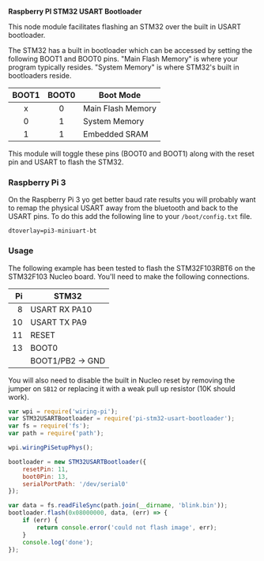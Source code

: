 
**Raspberry PI STM32 USART Bootloader**

This node module facilitates flashing an STM32 over the built in USART bootloader.

The STM32 has a built in bootloader which can be accessed by setting the following
BOOT1 and BOOT0 pins. "Main Flash Memory" is where your program typically resides.
"System Memory" is where STM32's built in bootloaders reside.

| BOOT1 | BOOT0 | Boot Mode         |
|:-----:|:-----:|-------------------|
|   x   |   0   | Main Flash Memory |
|   0   |   1   | System Memory     |
|   1   |   1   | Embedded SRAM     |

This module will toggle these pins (BOOT0 and BOOT1) along with the reset pin and USART
to flash the STM32.

### Raspberry Pi 3

On the Raspberry Pi 3 yo get better baud rate results you will probably want to remap the
physical USART away from the bluetooth and back to the USART pins. To do this add the following
line to your `/boot/config.txt` file.

```
dtoverlay=pi3-miniuart-bt
```

### Usage

The following example has been tested to flash the STM32F103RBT6 on the STM32F103 Nucleo board.
You'll need to make the following connections.

|  Pi  | STM32            |
|-----:|------------------|
|  8   | USART RX PA10    |
|  10  | USART TX PA9     |
|  11  | RESET            |
|  13  | BOOT0            |
|      | BOOT1/PB2 -> GND |

You will also need to disable the built in Nucleo reset by removing the jumper on `SB12` or
replacing it with a weak pull up resistor (10K should work).

```javascript
var wpi = require('wiring-pi');
var STM32USARTBootloader = require('pi-stm32-usart-bootloader');
var fs = require('fs');
var path = require('path');

wpi.wiringPiSetupPhys();

bootloader = new STM32USARTBootloader({
    resetPin: 11,
    boot0Pin: 13,
    serialPortPath: '/dev/serial0'
});

var data = fs.readFileSync(path.join(__dirname, 'blink.bin'));
bootloader.flash(0x08000000, data, (err) => {
    if (err) {
        return console.error('could not flash image', err);
    }
    console.log('done');
});
```
